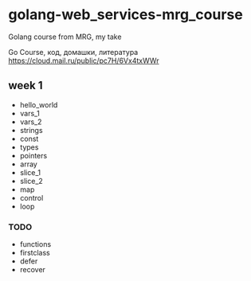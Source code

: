 # golang-web_services-mrg_course
Golang course from MRG, my take

Go Course, код, домашки, литература
https://cloud.mail.ru/public/pc7H/6Vx4txWWr

## week 1
- hello_world
- vars_1
- vars_2
- strings
- const
- types
- pointers
- array
- slice_1
- slice_2
- map
- control
- loop

### TODO
- functions
- firstclass
- defer
- recover
